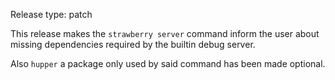 Release type: patch

This release makes the `strawberry server` command inform the user about missing
dependencies required by the builtin debug server.

Also `hupper` a package only used by said command has been made optional.
